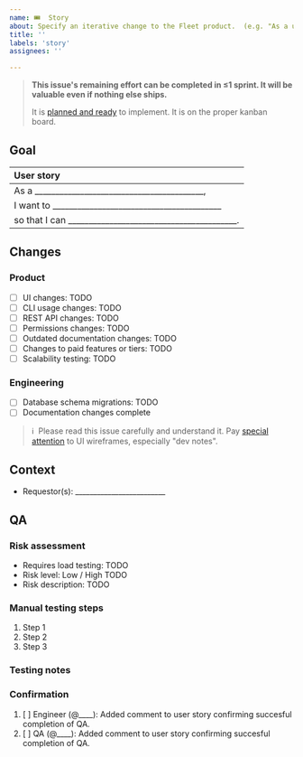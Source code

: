 ```yaml
---
name: 🎟  Story
about: Specify an iterative change to the Fleet product.  (e.g. "As a user, I want to sign in with SSO.")
title: ''
labels: 'story'
assignees: ''

---
```


> **This issue's remaining effort can be completed in ≤1 sprint.  It will be valuable even if nothing else ships.**
> 
> It is [planned and ready](https://fleetdm.com/handbook/company/development-groups#making-changes) to implement.  It is on the proper kanban board.

## Goal

| User story  |
|:---------------------------------------------------------------------------|
| As a _________________________________________,
| I want to _________________________________________
| so that I can _________________________________________.

## Changes

### Product
- [ ] UI changes: TODO <!-- Insert the link to the relevant Figma file describing all relevant changes. Remove this checkbox if there are no changes to the user interface. -->
- [ ] CLI usage changes: TODO <!-- Specify what changes to the CLI usage are required. Remove this checkbox if there are no changes to the CLI. -->
- [ ] REST API changes: TODO <!-- Specify what changes to the API are required.  Remove this checkbox if there are no changes necessary. Product may move this item to the list above if they choose to design the API changes. -->
- [ ] Permissions changes: TODO <!-- Specify what changes to the permissions are required.  Remove this checkbox if there are no changes necessary. -->
- [ ] Outdated documentation changes: TODO <!-- Specify what changes to the documentation are required. Remove this checkbox if there are no changes necessary. -->
- [ ] Changes to paid features or tiers: TODO  <!-- List changes to paid features or tiers required.  Implementation of paid features should live in the `ee/` directory.  Remove this checkbox if there are no changes necessary. -->
- [ ] Scalability testing: TODO  <!-- List any required scalability testing to be conducted.  Remove this checkbox if there is no scalability testing required. -->

### Engineering
- [ ] Database schema migrations: TODO <!-- Specify what changes to the database schema are required. (This willl be used to change migration scripts accordingly.) Remove this checkbox if there are no changes necessary. -->
- [ ] Documentation changes complete

> ℹ️  Please read this issue carefully and understand it.  Pay [special attention](https://fleetdm.com/handbook/company/development-groups#developing-from-wireframes) to UI wireframes, especially "dev notes".

## Context
- Requestor(s): _________________________ <!-- Who are the non-customer requestor(s) for this story, if any? Put their github usernames here. They should be notified if the story gets de-prioritized. For customer requestors, use the `customer-xyz` label instead. -->
<!--
What else should contributors [keep in mind](https://fleetdm.com/handbook/company/development-groups#developing-from-wireframes) when working on this change?  (Optional.)
1. 
2. 
-->

## QA

### Risk assessment

- Requires load testing: TODO <!-- User story has performance implications that require load testing. Otherwise, remove this item. -->
- Risk level: Low / High TODO <!-- Choose one. -->
- Risk description: TODO <!-- If risk level is high, explain why. If low, remove. -->

### Manual testing steps
<!-- 
Add detailed manual testing steps for all affected user roles. 
-->

1. Step 1
2. Step 2
3. Step 3

<!-- Consider: Do the steps above apply to all global access roles, including admin, maintainer, observer, observer+, and GitOps?  Do the steps above apply to all team-level access roles?  If not, write the steps used to test each variation.
-->

### Testing notes
<!-- Any additional testing notes relevant to this story or tools required for testing. -->

### Confirmation
<!-- The engineer responsible for implementing this user story completes the test plan before moving to the "Ready for QA" column. -->

1. [ ] Engineer (@____): Added comment to user story confirming succesful completion of QA.
2. [ ] QA (@____): Added comment to user story confirming succesful completion of QA.
